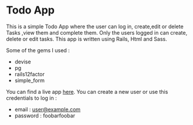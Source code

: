 # Todo App

This is a simple Todo App where the user can log in,
create,edit or delete Tasks ,view them and complete them.
Only the users logged in can create, delete or edit tasks.
This app is written using Rails, Html and Sass.

Some of the gems I used :
* devise
* pg
* rails12factor
* simple_form

You can find a live app [here](https://desolate-atoll-80993.herokuapp.com/).
You can create a new user or use this credentials to log in :
* email : user@example.com
* password : foobarfoobar
